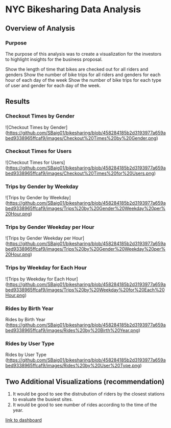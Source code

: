 # NYC Bikesharing Data Analysis

## Overview of Analysis

### Purpose
The purpose of this analysis was to create a visualization for the investors to highlight insights for the business proposal.

Show the length of time that bikes are checked out for all riders and genders
Show the number of bike trips for all riders and genders for each hour of each day of the week
Show the number of bike trips for each type of user and gender for each day of the week.

## Results

### Checkout Times by Gender
![Checkout Times by Gender] (https://github.com/SBaig01/bikesharing/blob/458284185b2d3193977a659abed9338965ffcaf9/images/Checkout%20Times%20by%20Gender.png)

### Checkout Times for Users
![Checkout Times for Users] (https://github.com/SBaig01/bikesharing/blob/458284185b2d3193977a659abed9338965ffcaf9/images/Checkout%20Times%20for%20Users.png)

### Trips by Gender by Weekday
![Trips by Gender by Weekday] (https://github.com/SBaig01/bikesharing/blob/458284185b2d3193977a659abed9338965ffcaf9/images/Trips%20by%20Gender%20Weekday%20per%20Hour.png)

### Trips by Gender Weekday per Hour
![Trips by Gender Weekday per Hour] (https://github.com/SBaig01/bikesharing/blob/458284185b2d3193977a659abed9338965ffcaf9/images/Trips%20by%20Gender%20Weekday%20per%20Hour.png)

### Trips by Weekday for Each Hour
![Trips by Weekday for Each Hour] (https://github.com/SBaig01/bikesharing/blob/458284185b2d3193977a659abed9338965ffcaf9/images/Trips%20by%20Weekday%20for%20Each%20Hour.png)
### Rides by Birth Year
Rides by Birth Year (https://github.com/SBaig01/bikesharing/blob/458284185b2d3193977a659abed9338965ffcaf9/images/Rides%20by%20Birth%20Year.png)

### Rides by User Type
Rides by User Type (https://github.com/SBaig01/bikesharing/blob/458284185b2d3193977a659abed9338965ffcaf9/images/Rides%20by%20User%20Type.png)


## Two Additional Visualizations (recommendation)
1) It would be good to see the distrubution of riders by the closest stations to evaluate the busiest sites.
2) It would be good to see number of rides according to the time of the year.

[link to dashboard](https://public.tableau.com/views/NYCBikeSharingAnalysis_16445333565950/Story1?:language=en-GB&publish=yes&:display_count=n&:origin=viz_share_link)
